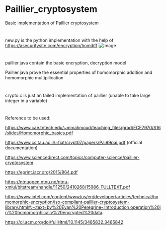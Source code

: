 # Paillier_cryptosystem
Basic implementation of Paillier cryptosystem

#


new.py is the python implementation with the help of https://asecuritysite.com/encryption/homdiff
![image](https://user-images.githubusercontent.com/52469898/197360690-425df0a1-2314-415d-85f6-5d12cd99b91e.png)


#


paillier.java contain the basic encryption, decryption model

Paillier.java prove the essential properties of homomorphic addition and homomorphic multipilication

#
crypto.c is just an failed implementation of paillier (unable to take large integer in a variable)
#
Reference to be used:

https://www.cae.tntech.edu/~mmahmoud/teaching_files/grad/ECE7970/S16/slides/Homomorphic_basics.pdf

https://www.cs.tau.ac.il/~fiat/crypt07/papers/Pai99pai.pdf (official documentation)

https://www.sciencedirect.com/topics/computer-science/paillier-cryptosystem

https://eprint.iacr.org/2015/864.pdf

https://ntnuopen.ntnu.no/ntnu-xmlui/bitstream/handle/11250/2410268/15986_FULLTEXT.pdf

https://www.intel.com/content/www/us/en/developer/articles/technical/homomorphic-encryption/iso-compliant-paillier-cryptosystem-library.html#:~:text=by%20Evan%20Peregrine-,Introduction,operation%20in%20homomorphically%20encrypted%20data.

https://dl.acm.org/doi/fullHtml/10.1145/3485832.3485842
